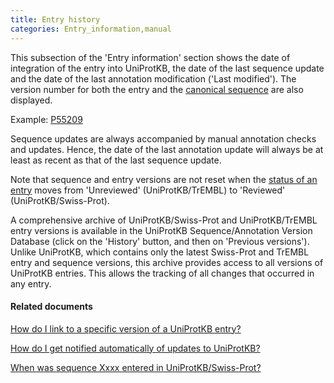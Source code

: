 ```yaml
---
title: Entry history
categories: Entry_information,manual
---
```


This subsection of the 'Entry information' section shows the date of integration of the entry into UniProtKB, the date of the last sequence update and the date of the last annotation modification ('Last modified'). The version number for both the entry and the [canonical sequence](http://www.uniprot.org/help/canonical%5Fand%5Fisoforms) are also displayed.

Example: [P55209](http://www.uniprot.org/uniprot/P55209#entry_information)

Sequence updates are always accompanied by manual annotation checks and updates. Hence, the date of the last annotation update will always be at least as recent as that of the last sequence update.

Note that sequence and entry versions are not reset when the [status of an entry](http://www.uniprot.org/help/entry%5Fstatus) moves from 'Unreviewed' (UniProtKB/TrEMBL) to 'Reviewed' (UniProtKB/Swiss-Prot).

A comprehensive archive of UniProtKB/Swiss-Prot and UniProtKB/TrEMBL entry versions is available in the UniProtKB Sequence/Annotation Version Database (click on the 'History' button, and then on 'Previous versions'). Unlike UniProtKB, which contains only the latest Swiss-Prot and TrEMBL entry and sequence versions, this archive provides access to all versions of UniProtKB entries. This allows the tracking of all changes that occurred in any entry.

#### Related documents

[How do I link to a specific version of a UniProtKB entry?](http://www.uniprot.org/faq/14)

[How do I get notified automatically of updates to UniProtKB?](http://www.uniprot.org/faq/20)

[When was sequence Xxxx entered in UniProtKB/Swiss-Prot?](http://www.uniprot.org/faq/36)